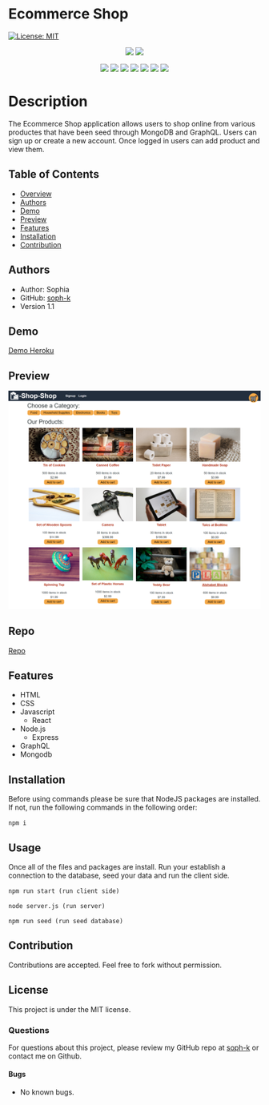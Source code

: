 # Ecommerce Shop

[![License: MIT](https://img.shields.io/badge/License-MIT-yellow.svg)](https://opensource.org/licenses/MIT)


<p align="center">
    <img src="https://img.shields.io/github/repo-size/soph-k/tech-blog"/>
    <img src="https://img.shields.io/github/last-commit/soph-k/tech-blog"/>
</p>

<p align="center">
    <img src="https://img.shields.io/badge/HTML-gold"/>
    <img src="https://img.shields.io/badge/CSS-pink"/>
    <img src="https://img.shields.io/badge/Javascript-yellow"/>
    <img src="https://img.shields.io/badge/GraphQL-gray"/>
    <img src="https://img.shields.io/badge/-NodeJS-green"/>
    <img src="https://img.shields.io/badge/-React-orange" />
    <img src="https://img.shields.io/badge/-Heroku-purple"/>
</p>
   

# Description
The Ecommerce Shop application allows users to shop online from various productes that have been seed through MongoDB and GraphQL. Users can sign up or create a new account. Once logged in users can add product and view them. 


## Table of Contents
- [Overview](#overview)
- [Authors](#authors)
- [Demo](#demo)
- [Preview](#preview)
- [Features](#features)
- [Installation](#installation)
- [Contribution](#contribution)


## Authors
 - Author: Sophia
 - GitHub: [soph-k](https://github.com/soph-k)
 - Version 1.1


## Demo
[Demo Heroku](https://sophk-tech-blog.herokuapp.com/)


## Preview
![Preview](./client/public/images/screenshot.png)


## Repo
[Repo](https://sophk-ecommerce-shop.herokuapp.com/)


## Features
- HTML
- CSS
- Javascript 
  - React
- Node.js 
  - Express
- GraphQL
- Mongodb


## Installation
Before using commands please be sure that NodeJS packages are installed. 
If not, run the following commands in the following order: 
```
npm i
```


## Usage
Once all of the files and packages are install.
Run your establish a connection to the database, seed your 
data and run the client side.
```
npm run start (run client side)
```
```
node server.js (run server)
```
```
npm run seed (run seed database)
```

## Contribution
Contributions are accepted. Feel free to fork without permission.


## License
This project is under the MIT license.


### Questions
For questions about this project, please review my GitHub repo at [soph-k](https://github.com/soph-k) or contact me on Github.


#### Bugs 
- No known bugs.

